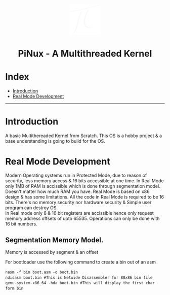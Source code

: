 <!-- ![Alt text](logo.png) -->
<p align="center">
    <img width="100" src="logo.png">
</p>

<h1 align="center"> 
    PiNux - A Multithreaded Kernel 
</h1>

# Index
- [Introduction](#introduction)
- [Real Mode Development](#real-mode-development)

---

# Introduction

A basic Multithereaded Kernel from Scratch. This OS is a hobby project 
& a base understanding is going to build for the OS.

# Real Mode Development

Modern Operating systems run in Protected Mode, due to reason of security,
less memory access & 16 bits accessible at one time.
In Real Mode only 1MB of RAM is accissible which is done through segmentation
model. Doesn't matter how much RAM you have.
Real Mode is based on x86 design & has some limitations. All the code in 
Real Mode is required to be 16 bits.
There's no memory security nor hardware security & Simple user program can
destroy OS. \
In Real mode only 8 & 16 bit registers are accissible hence only request 
memory address offsets of upto 65535.
Operations can only be done with 16 bit numbers.

## Segmentation Memory Model.
Memory is accessed by segment & an offset

For bootloader use the following command to create a bin out of an asm

`nasm -f bin boot.asm -o boot.bin` \
`ndisasm boot.bin #This is Netwide Disassembler for 80x86 bin file` \
`qemu-system-x86_64 -hda boot.bin #This will display the first char form bin`
